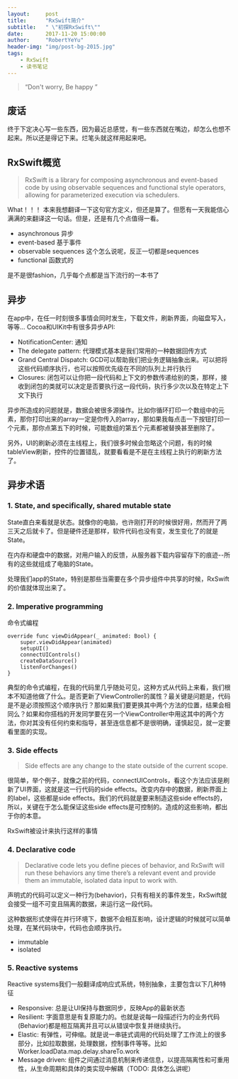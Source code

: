 ```yaml
---
layout:     post
title:      "RxSwift简介"
subtitle:   " \"初探RxSwift\""
date:       2017-11-20 15:00:00
author:     "RobertYeYu"
header-img: "img/post-bg-2015.jpg"
tags:
    - RxSwift
    - 读书笔记
---
```


> “Don't worry, Be happy ”


## 废话
终于下定决心写一些东西，因为最近总感觉，有一些东西就在嘴边，却怎么也想不起来。所以还是得记下来。烂笔头就这样用起来吧。

## RxSwift概览

> RxSwift is a library for composing asynchronous and event-based code by using observable sequences and functional style operators, allowing for parameterized execution via schedulers.

What！！！
本来我想翻译一下这句官方定义，但还是算了。但愿有一天我能信心满满的来翻译这一句话。但是，还是有几个点值得一看。

- asynchronous 异步
- event-based	 基于事件
- observable sequences 这个怎么说呢，反正一切都是sequences
- functional 函数式的

是不是很fashion，几乎每个点都是当下流行的一本书了

## 异步
在app中，在任一时刻很多事情会同时发生，下载文件，刷新界面，向磁盘写入，等等...
Cocoa和UIKit中有很多异步API:

- NotificationCenter: 通知
- The delegate pattern: 代理模式基本是我们常用的一种数据回传方式
- Grand Central Dispatch: GCD可以帮助我们把业务逻辑抽象出来。可以把将这些代码顺序执行，也可以按照优先级在不同的队列上并行执行
- Closures: 闭包可以让你把一段代码和上下文的参数传递给别的类，那样，接收到闭包的类就可以决定是否要执行这一段代码，执行多少次以及在特定上下文下执行

异步所造成的问题就是，数据会被很多源操作。比如你循环打印一个数组中的元素，那你打印出来的array一定是你传入的array，那如果我每点击一下按钮打印一个元素，那你点第五下的时候，可能数组的第五个元素都被替换甚至删除了。

另外，UI的刷新必须在主线程上，我们很多时候会忽略这个问题，有的时候tableView刷新，控件的位置错乱，就要看看是不是在主线程上执行的刷新方法了。

## 异步术语
### 1. State, and specifically, shared mutable state
State直白来看就是状态。就像你的电脑，也许刚打开的时候很好用，然而开了两三天之后就卡了。但是硬件还是那样，软件代码也没有变，发生变化了的就是State。

在内存和硬盘中的数据，对用户输入的反馈，从服务器下载内容留存下的痕迹--所有的这些就组成了电脑的State。

处理我们app的State，特别是那些当需要在多个异步组件中共享的时候，RxSwift的价值就体现出来了。

### 2. Imperative programming
命令式编程
```
override func viewDidAppear(_ animated: Bool) {
	super.viewDidAppear(animated)
	setupUI() 
	connectUIControls()
	createDataSource() 
	listenForChanges()
}
```

典型的命令式编程，在我的代码里几乎随处可见，这种方式从代码上来看，我们根本不知道他做了什么。是否更新了ViewController的属性？最关键是问题是，代码是不是必须按照这个顺序执行？那如果我们要更换其中两个方法的位置，结果会相同么？如果和你搭档的开发同学要在另一个ViewController中用这其中的两个方法，你对其没有任何约束和指导，甚至连信息都不是很明确，谨慎起见，就一定要看里面的实现。

### 3. Side effects
> Side effects are any change to the state outside of the current scope.

很简单，举个例子，就像之前的代码，connectUIControls，看这个方法应该是刷新了UI界面，这就是这一行代码的side effects。改变内存中的数据，刷新界面上的label，这些都是side effects。我们的代码就是要来制造这些side effects的，所以，关键在于怎么能保证这些side effects是可控制的。造成的这些影响，都出于你的本意。

RxSwift被设计来执行这样的事情

### 4. Declarative code
> Declarative code lets you define pieces of behavior, and RxSwift will run these behaviors any time there’s a relevant event and provide them an immutable, isolated data input to work with.

声明式的代码可以定义一种行为(behavior)，只有有相关的事件发生，RxSwift就会接受一组不可变且隔离的数据，来运行这一段代码。

这种数据形式使得在并行环境下，数据不会相互影响，设计逻辑的时候就可以简单处理，在某代码块中，代码也会顺序执行。

- immutable
- isolated

### 5. Reactive systems
Reactive systems我们一般翻译成响应式系统，特别抽象，主要包含以下几种特征

- Responsive: 总是让UI保持与数据同步，反映App的最新状态
- Resilient: 字面意思是有复原能力的。也就是说每一段描述行为的业务代码(Behavior)都是相互隔离并且可以从错误中恢复并继续执行。
- Elastic: 有弹性，可伸缩。就是说一串链式调用的代码处理了工作流上的很多部分，比如拉取数据，处理数据，控制事件等等。比如Worker.loadData.map.delay.shareTo.work
- Message driven: 组件之间通过消息机制来传递信息，以提高隔离性和可重用性，从生命周期和具体的类实现中解耦（TODO: 具体怎么讲呢）




 	


